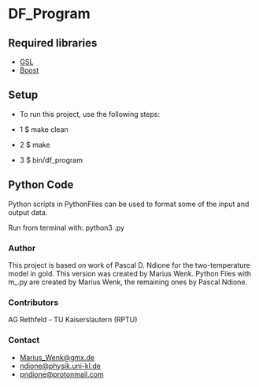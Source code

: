 # DF_Program


## Required libraries
* [GSL](https://www.gnu.org/software/gsl/doc/html/)
* [Boost](https://www.boost.org/)
 

## Setup
* To run this project, use the following steps:

* 1 $ make clean

* 2 $ make 

* 3 $ bin/df_program

## Python Code
Python scripts in PythonFiles can be used to format some of the input and output data.

Run from terminal with: python3 <Filename>.py


### Author 
This project is based on work of Pascal D. Ndione for the two-temperature model in gold. This version was created by Marius Wenk.
Python Files with m_<Filename>.py are created by Marius Wenk, the remaining ones by Pascal Ndione.

### Contributors
AG Rethfeld - TU Kaiserslautern (RPTU)

### Contact
- [Marius_Wenk@gmx.de](Marius_Wenk@gmx.de)
- [ndione@physik.uni-kl.de](ndione@physik.uni-kl.de)
- [pndione@protonmail.com](pndione@protonmail.com)

